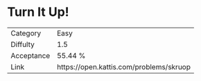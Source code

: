 # Turn It Up!

<table>
    <tr>
        <td>Category</td>
        <td>Easy</td>
    </tr>
    <tr>
        <td>Diffulty</td>
        <td>1.5</td>
    </tr>
    <tr>
        <td>Acceptance</td>
        <td>55.44 %</td>
    </tr>
    <tr>
        <td>Link</td>
        <td>https://open.kattis.com/problems/skruop</td>
    </tr>
</table>